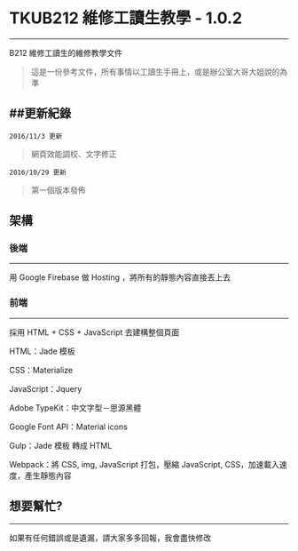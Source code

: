 # TKUB212 維修工讀生教學 - 1.0.2
------------
B212 維修工讀生的維修教學文件

> 這是一份參考文件，所有事情以工讀生手冊上，或是辦公室大哥大姐說的為準

##更新紀錄
------------
`2016/11/3 更新`

> 網頁效能調校、文字修正

`2016/10/29 更新`

> 第一個版本發佈

## 架構

### 後端
------------

用 Google Firebase 做 Hosting ，將所有的靜態內容直接丟上去

### 前端
------------

採用 HTML + CSS + JavaScript 去建構整個頁面

HTML：Jade 模板

CSS：Materialize

JavaScript：Jquery

Adobe TypeKit：中文字型－思源黑體

Google Font API：Material icons

Gulp：Jade 模板 轉成 HTML

Webpack：將 CSS, img, JavaScript 打包，壓縮 JavaScript, CSS，加速載入速度，產生靜態內容 


## 想要幫忙?
------------

如果有任何錯誤或是遺漏，請大家多多回報，我會盡快修改
